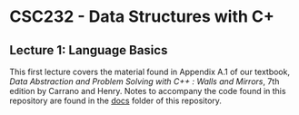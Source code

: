 # CSC232 - Data Structures with C+

## Lecture 1: Language Basics

This first lecture covers the material found in Appendix A.1 of our textbook, _Data Abstraction and Problem Solving with C++ : Walls and Mirrors_, 7th edition by Carrano and Henry. Notes to accompany the code found in this repository are found in the [docs](docs/README.md) folder of this repository.
